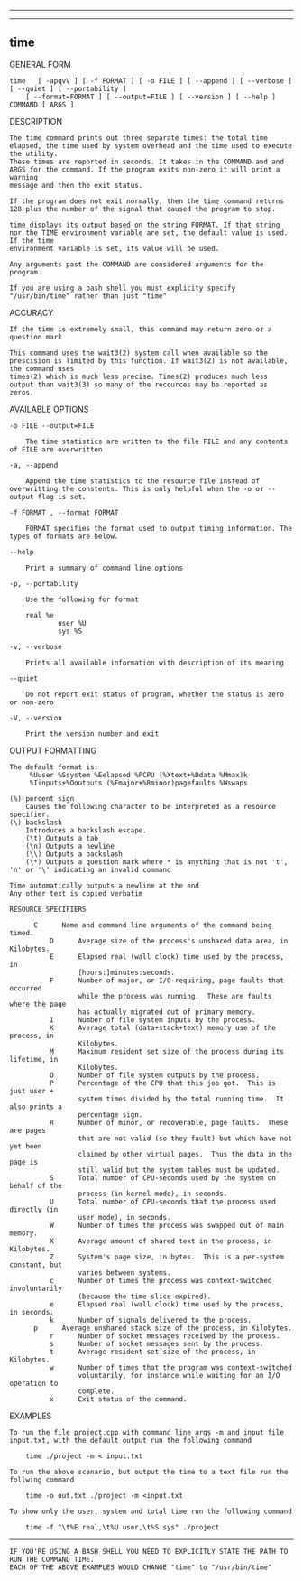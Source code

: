 --------
--------

time
--------
	
GENERAL FORM
		
	time   [ -apqvV ] [ -f FORMAT ] [ -o FILE ] [ --append ] [ --verbose ] [ --quiet ] [ --portability ]
        [ --format=FORMAT ] [ --output=FILE ] [ --version ] [ --help ] COMMAND [ ARGS ]

DESCRIPTION

	The time command prints out three separate times: the total time elapsed, the time used by system overhead and the time used to execute the utility.
	These times are reported in seconds. It takes in the COMMAND and and ARGS for the command. If the program exits non-zero it will print a warning
	message and then the exit status.
	
	If the program does not exit normally, then the time command returns 128 plus the number of the signal that caused the program to stop.

	time displays its output based on the string FORMAT. If that string nor the TIME environment variable are set, the default value is used. If the time
	environment variable is set, its value will be used.
	
	Any arguments past the COMMAND are considered arguments for the program.

	If you are using a bash shell you must explicity specify "/usr/bin/time" rather than just "time"

ACCURACY

	If the time is extremely small, this command may return zero or a question mark

	This command uses the wait3(2) system call when available so the prescision is limited by this function. If wait3(2) is not available, the command uses
	times(2) which is much less precise. Times(2) produces much less output than wait3(3) so many of the recources may be reported as zeros.

	

AVAILABLE OPTIONS

	-o FILE --output=FILE
	
		The time statistics are written to the file FILE and any contents of FILE are overwritten

	-a, --append		 

		Append the time statistics to the resource file instead of overwritting the constents. This is only helpful when the -o or --output flag is set.

	-f FORMAT , --format FORMAT

		FORMAT specifies the format used to output timing information. The types of formats are below.

	--help
	
		Print a summary of command line options

	-p, --portability 

		Use the following for format
		
		real %e
                user %U
                sys %S

	-v, --verbose

		Prints all available information with description of its meaning
	
	--quiet

		Do not report exit status of program, whether the status is zero or non-zero

	-V, --version

		Print the version number and exit

OUTPUT FORMATTING

	The default format is:
         %Uuser %Ssystem %Eelapsed %PCPU (%Xtext+%Ddata %Mmax)k
         %Iinputs+%Ooutputs (%Fmajor+%Rminor)pagefaults %Wswaps

	(%) percent sign		
		Causes the following character to be interpreted as a resource specifier.
	(\) backslash 
		Introduces a backslash escape.
		(\t) Outputs a tab
		(\n) Outputs a newline 
		(\\) Outputs a backslash
		(\*) Outputs a question mark where * is anything that is not 't', 'n' or '\' indicating an invalid command
	
	Time automatically outputs a newline at the end
	Any other text is copied verbatim

	RESOURCE SPECIFIERS
	
	      C      Name and command line arguments of the command being timed.
              D      Average size of the process's unshared data area, in Kilobytes.
              E      Elapsed real (wall clock) time used by the process, in
                     [hours:]minutes:seconds.
              F      Number of major, or I/O-requiring, page faults that occurred
                     while the process was running.  These are faults where the page
                     has actually migrated out of primary memory.
              I      Number of file system inputs by the process.
              K      Average total (data+stack+text) memory use of the process, in
                     Kilobytes.
              M      Maximum resident set size of the process during its lifetime, in
                     Kilobytes.
              O      Number of file system outputs by the process.
              P      Percentage of the CPU that this job got.  This is just user +
                     system times divided by the total running time.  It also prints a
                     percentage sign.
              R      Number of minor, or recoverable, page faults.  These are pages
                     that are not valid (so they fault) but which have not yet been
                     claimed by other virtual pages.  Thus the data in the page is
                     still valid but the system tables must be updated.
              S      Total number of CPU-seconds used by the system on behalf of the
                     process (in kernel mode), in seconds.
              U      Total number of CPU-seconds that the process used directly (in
                     user mode), in seconds.
              W      Number of times the process was swapped out of main memory.
              X      Average amount of shared text in the process, in Kilobytes.
              Z      System's page size, in bytes.  This is a per-system constant, but
                     varies between systems.
              c      Number of times the process was context-switched involuntarily
                     (because the time slice expired).
              e      Elapsed real (wall clock) time used by the process, in seconds.
              k      Number of signals delivered to the process.
 	      p      Average unshared stack size of the process, in Kilobytes.
              r      Number of socket messages received by the process.
              s      Number of socket messages sent by the process.
              t      Average resident set size of the process, in Kilobytes.
              w      Number of times that the program was context-switched
                     voluntarily, for instance while waiting for an I/O operation to
                     complete.
              x      Exit status of the command.

EXAMPLES

	To run the file project.cpp with command line args -m and input file input.txt, with the default output run the following command

		time ./project -m < input.txt

	To run the above scenario, but output the time to a text file run the follwing command

		time -o out.txt ./project -m <input.txt

	To show only the user, system and total time run the following command

		time -f "\t%E real,\t%U user,\t%S sys" ./project

*******************************************************************************************************************************************

	IF YOU'RE USING A BASH SHELL YOU NEED TO EXPLICITLY STATE THE PATH TO RUN THE COMMAND TIME.
	EACH OF THE ABOVE EXAMPLES WOULD CHANGE "time" to "/usr/bin/time"
